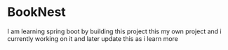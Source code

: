 # BookNest
I am learning spring boot by building this project this my own project and i currently working on it and later update this as i learn more
